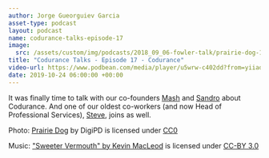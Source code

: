 ```yaml
---
author: Jorge Gueorguiev Garcia
asset-type: podcast
layout: podcast
name: codurance-talks-episode-17
image: 
  src: /assets/custom/img/podcasts/2018_09_06-fowler-talk/prairie-dog-1470659_1280.jpg
title: "Codurance Talks - Episode 17 - Codurance"
video-url: https://www.podbean.com/media/player/u5wrw-c402dd?from=yiiadmin&download=1&version=1&vjs=1&skin=1&auto=0&share=1&fonts=Helvetica&download=1&rtl=0&pbad=1
date: 2019-10-24 06:00:00 +00:00
---
```


It was finally time to talk with our co-founders [Mash](https://codurance.com/publications/author/mashooq-badar/) and [Sandro](https://codurance.com/publications/author/sandro-mancuso/) about Codurance. And one of our oldest co-workers (and now Head of Professional Services), [Steve](https://codurance.com/publications/author/steve-lydford/), joins as well.

Photo: [Prairie Dog](https://pixabay.com/en/prairie-dog-singing-musical-rodent-1470659/) by DigiPD is licensed under [CC0](https://creativecommons.org/publicdomain/zero/1.0/deed.en)


Music: ["Sweeter Vermouth" by Kevin MacLeod](https://incompetech.com/music/royalty-free/music.html) is licensed under [CC-BY 3.0](http://creativecommons.org/licenses/by/3.0/)

</sub>
